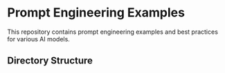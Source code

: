 # Prompt Engineering Examples

This repository contains prompt engineering examples and best practices for various AI models.

## Directory Structure